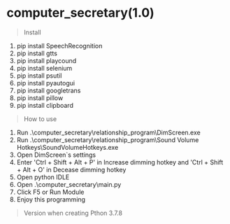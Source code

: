 # computer_secretary(1.0)

>Install
1. pip install SpeechRecognition
2. pip install gtts
3. pip install playcound
4. pip install selenium
5. pip install psutil
6. pip install pyautogui
7. pip install googletrans
8. pip install pillow
9. pip install clipboard

>How to use
1. Run .\computer_secretary\relationship_program\DimScreen.exe
2. Run .\computer_secretary\relationship_program\Sound Volume Hotkeys\SoundVolumeHotkeys.exe
3. Open DimScreen`s settings
4. Enter 'Ctrl + Shift + Alt + P' in Increase dimming hotkey and 'Ctrl + Shift + Alt + O' in Decease dimming hotkey
5. Open python IDLE
6. Open .\computer_secretary\main.py
7. Click F5 or Run Module
8. Enjoy this programming

>Version when creating
Pthon 3.7.8
